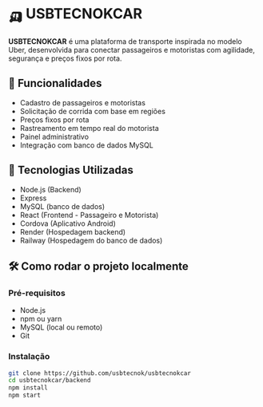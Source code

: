 # 🛺 USBTECNOKCAR

**USBTECNOKCAR** é uma plataforma de transporte inspirada no modelo Uber, desenvolvida para conectar passageiros e motoristas com agilidade, segurança e preços fixos por rota.

## 🚀 Funcionalidades

- Cadastro de passageiros e motoristas
- Solicitação de corrida com base em regiões
- Preços fixos por rota
- Rastreamento em tempo real do motorista
- Painel administrativo
- Integração com banco de dados MySQL

## 🧱 Tecnologias Utilizadas

- Node.js (Backend)
- Express
- MySQL (banco de dados)
- React (Frontend - Passageiro e Motorista)
- Cordova (Aplicativo Android)
- Render (Hospedagem backend)
- Railway (Hospedagem do banco de dados)

## 🛠️ Como rodar o projeto localmente

### Pré-requisitos

- Node.js
- npm ou yarn
- MySQL (local ou remoto)
- Git

### Instalação

```bash
git clone https://github.com/usbtecnok/usbtecnokcar
cd usbtecnokcar/backend
npm install
npm start

